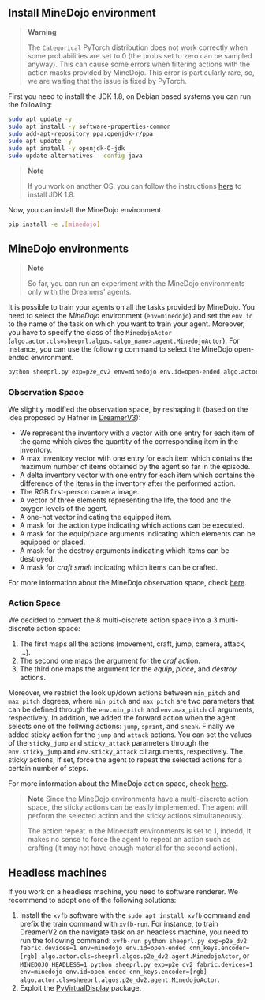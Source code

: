 ## Install MineDojo environment

> **Warning**
>
> The `Categorical` PyTorch distribution does not work correctly when some probabilities are set to $0$ (the probs set to zero can be sampled anyway). This can cause some errors when filtering actions with the action masks provided by MineDojo. This error is particularly rare, so, we are waiting that the issue is fixed by PyTorch.

First you need to install the JDK 1.8, on Debian based systems you can run the following:

```bash
sudo apt update -y
sudo apt install -y software-properties-common
sudo add-apt-repository ppa:openjdk-r/ppa
sudo apt update -y
sudo apt install -y openjdk-8-jdk
sudo update-alternatives --config java
```

> **Note**
>
> If you work on another OS, you can follow the instructions [here](https://docs.minedojo.org/sections/getting_started/install.html#on-macos) to install JDK 1.8.

Now, you can install the MineDojo environment:

```bash
pip install -e .[minedojo]
```

## MineDojo environments
> **Note**
>
> So far, you can run an experiment with the MineDojo environments only with the Dreamers' agents.

It is possible to train your agents on all the tasks provided by MineDojo. You need to select the *MineDojo* environment (`env=minedojo`) and set the `env.id` to the name of the task on which you want to train your agent. Moreover, you have to specify the class of the `MinedojoActor` (`algo.actor.cls=sheeprl.algos.<algo_name>.agent.MinedojoActor`).
For instance, you can use the following command to select the MineDojo open-ended environment.

```bash
python sheeprl.py exp=p2e_dv2 env=minedojo env.id=open-ended algo.actor.cls=sheeprl.algos.p2e_dv2.agent.MinedojoActor cnn_keys.encoder=[rgb]
```

### Observation Space
We slightly modified the observation space, by reshaping it (based on the idea proposed by Hafner in [DreamerV3](https://arxiv.org/abs/2301.04104)):
* We represent the inventory with a vector with one entry for each item of the game which gives the quantity of the corresponding item in the inventory.
* A max inventory vector with one entry for each item which contains the maximum number of items obtained by the agent so far in the episode.
* A delta inventory vector with one entry for each item which contains the difference of the items in the inventory after the performed action.
* The RGB first-person camera image.
* A vector of three elements representing the life, the food and the oxygen levels of the agent.
* A one-hot vector indicating the equipped item.
* A mask for the action type indicating which actions can be executed.
* A mask for the equip/place arguments indicating which elements can be equipped or placed.
* A mask for the destroy arguments indicating which items can be destroyed.
* A mask for *craft smelt* indicating which items can be crafted.

For more information about the MineDojo observation space, check [here](https://docs.minedojo.org/sections/core_api/obs_space.html).

### Action Space
We decided to convert the 8 multi-discrete action space into a 3 multi-discrete action space:
1. The first maps all the actions (movement, craft, jump, camera, attack, ...).
2. The second one maps the argument for the *craf* action.
3. The third one maps the argument for the *equip*, *place*, and *destroy* actions. 

Moreover, we restrict the look up/down actions between `min_pitch` and `max_pitch` degrees, where `min_pitch` and `max_pitch` are two parameters that can be defined through the `env.min_pitch` and `env.max_pitch` cli arguments, respectively.
In addition, we added the forward action when the agent selects one of the follwing actions: `jump`, `sprint`, and `sneak`.
Finally we added sticky action for the `jump` and `attack` actions. You can set the values of the `sticky_jump` and `sticky_attack` parameters through the `env.sticky_jump` and `env.sticky_attack` cli arguments, respectively. The sticky actions, if set, force the agent to repeat the selected actions for a certain number of steps.

For more information about the MineDojo action space, check [here](https://docs.minedojo.org/sections/core_api/action_space.html).

> **Note**
> Since the MineDojo environments have a multi-discrete action space, the sticky actions can be easily implemented. The agent will perform the selected action and the sticky actions simultaneously.
>
> The action repeat in the Minecraft environments is set to 1, indedd, It makes no sense to force the agent to repeat an action such as crafting (it may not have enough material for the second action).

## Headless machines

If you work on a headless machine, you need to software renderer. We recommend to adopt one of the following solutions:
1. Install the `xvfb` software with the `sudo apt install xvfb` command and prefix the train command with `xvfb-run`. For instance, to train DreamerV2 on the navigate task on an headless machine, you need to run the following command: `xvfb-run python sheeprl.py exp=p2e_dv2 fabric.devices=1 env=minedojo env.id=open-ended cnn_keys.encoder=[rgb] algo.actor.cls=sheeprl.algos.p2e_dv2.agent.MinedojoActor`, or `MINEDOJO_HEADLESS=1 python sheeprl.py exp=p2e_dv2 fabric.devices=1 env=minedojo env.id=open-ended cnn_keys.encoder=[rgb] algo.actor.cls=sheeprl.algos.p2e_dv2.agent.MinedojoActor`.
2. Exploit the [PyVirtualDisplay](https://github.com/ponty/PyVirtualDisplay) package.